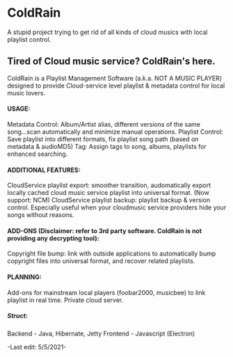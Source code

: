# ColdRain
A stupid project trying to get rid of all kinds of cloud musics with local playlist control.


## Tired of Cloud music service? ColdRain's here.

ColdRain is a Playlist Management Software (a.k.a. NOT A MUSIC PLAYER) designed to provide Cloud-service level playlist & metadata control for local music lovers.

#### USAGE:
Metadata Control: Album/Artist alias, different versions of the same song...scan automatically and minimize manual operations.
Playlist Control: Save playlist into different formats, fix playlist song path (based on metadata & audioMD5)
Tag: Assign tags to song, albums, playlists for enhanced searching.

#### ADDITIONAL FEATURES:
CloudService playlist export: smoother transition, audomatically export locally cached cloud music service playlist into universal format. (Now support: NCM)
CloudService playlist backup: playlist backup & version control. Especially useful when your cloudmusic service providers hide your songs without reasons.

#### ADD-ONS (Disclaimer: refer to 3rd party software. ColdRain is not providing any decrypting tool):
Copyright file bump: link with outside applications to automatically bump copyright files into universal format, and recover related playlists.

#### PLANNING:
Add-ons for mainstream local players (foobar2000, musicbee) to link playlist in real time.
Private cloud server.

##### Struct:
Backend - Java, Hibernate, Jetty
Frontend - Javascript (Electron)

-Last edit: 5/5/2021-
